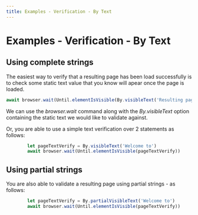 ```yaml
---
title: Examples - Verification - By Text
---
```


# Examples - Verification - By Text

## Using complete strings

The easiest way to verify that a resulting page has been load successfully is to check some static text value that you know will apear once the page is loaded.

```typescript
await browser.wait(Until.elementIsVisible(By.visibleText('Resulting page text here')))
```
We can use the *browser.wait* command along with the *By.visibleText* option containing the static text we would like to validate against.

Or, you are able to use a simple text verification over 2 statements as follows:

```typescript
		let pageTextVerify = By.visibleText('Welcome to')
		await browser.wait(Until.elementIsVisible(pageTextVerify))
```

## Using partial strings

You are also able to validate a resulting page using partial strings - as follows:

```typescript
		let pageTextVerify = By.partialVisibleText('Welcome to')
		await browser.wait(Until.elementIsVisible(pageTextVerify))
```
































































































































































